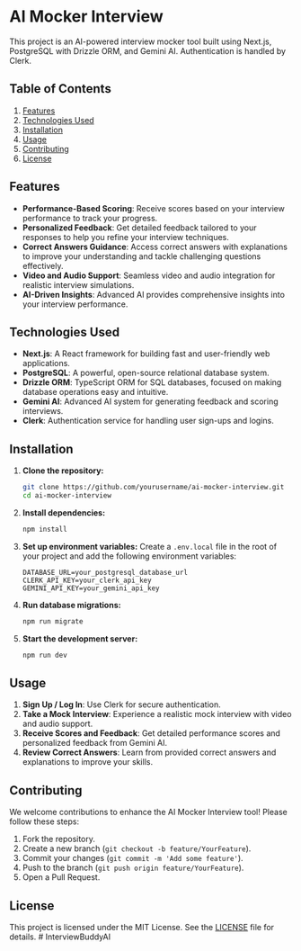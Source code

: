# AI Mocker Interview

This project is an AI-powered interview mocker tool built using Next.js, PostgreSQL with Drizzle ORM, and Gemini AI. Authentication is handled by Clerk.

## Table of Contents
1. [Features](#features)
2. [Technologies Used](#technologies-used)
3. [Installation](#installation)
4. [Usage](#usage)
5. [Contributing](#contributing)
6. [License](#license)

## Features

- **Performance-Based Scoring**: Receive scores based on your interview performance to track your progress.
- **Personalized Feedback**: Get detailed feedback tailored to your responses to help you refine your interview techniques.
- **Correct Answers Guidance**: Access correct answers with explanations to improve your understanding and tackle challenging questions effectively.
- **Video and Audio Support**: Seamless video and audio integration for realistic interview simulations.
- **AI-Driven Insights**: Advanced AI provides comprehensive insights into your interview performance.

## Technologies Used

- **Next.js**: A React framework for building fast and user-friendly web applications.
- **PostgreSQL**: A powerful, open-source relational database system.
- **Drizzle ORM**: TypeScript ORM for SQL databases, focused on making database operations easy and intuitive.
- **Gemini AI**: Advanced AI system for generating feedback and scoring interviews.
- **Clerk**: Authentication service for handling user sign-ups and logins.

## Installation

1. **Clone the repository:**
    ```sh
    git clone https://github.com/yourusername/ai-mocker-interview.git
    cd ai-mocker-interview
    ```

2. **Install dependencies:**
    ```sh
    npm install
    ```

3. **Set up environment variables:**
    Create a `.env.local` file in the root of your project and add the following environment variables:
    ```env
    DATABASE_URL=your_postgresql_database_url
    CLERK_API_KEY=your_clerk_api_key
    GEMINI_API_KEY=your_gemini_api_key
    ```

4. **Run database migrations:**
    ```sh
    npm run migrate
    ```

5. **Start the development server:**
    ```sh
    npm run dev
    ```

## Usage

1. **Sign Up / Log In**: Use Clerk for secure authentication.
2. **Take a Mock Interview**: Experience a realistic mock interview with video and audio support.
3. **Receive Scores and Feedback**: Get detailed performance scores and personalized feedback from Gemini AI.
4. **Review Correct Answers**: Learn from provided correct answers and explanations to improve your skills.

## Contributing

We welcome contributions to enhance the AI Mocker Interview tool! Please follow these steps:

1. Fork the repository.
2. Create a new branch (`git checkout -b feature/YourFeature`).
3. Commit your changes (`git commit -m 'Add some feature'`).
4. Push to the branch (`git push origin feature/YourFeature`).
5. Open a Pull Request.

## License

This project is licensed under the MIT License. See the [LICENSE](LICENSE) file for details.
#   I n t e r v i e w B u d d y A I  
 
